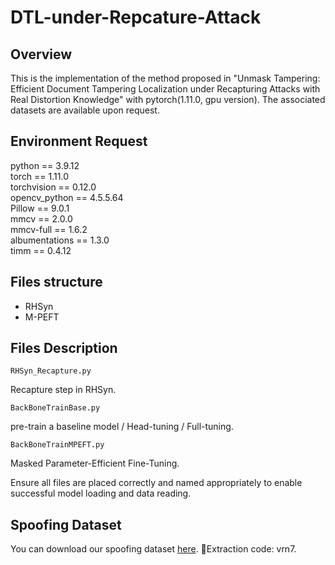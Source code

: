 # DTL-under-Repcature-Attack

## Overview

This is the implementation of the method proposed in "Unmask Tampering: Efficient Document Tampering Localization under Recapturing Attacks with Real Distortion Knowledge" with pytorch(1.11.0, gpu version). The associated datasets are available upon request.

## Environment Request

python == 3.9.12  
torch == 1.11.0  
torchvision == 0.12.0  
opencv_python == 4.5.5.64  
Pillow == 9.0.1  
mmcv == 2.0.0  
mmcv-full == 1.6.2  
albumentations == 1.3.0  
timm == 0.4.12

## Files structure

* RHSyn
* M-PEFT

## Files Description

```RHSyn_Recapture.py```

Recapture step in RHSyn.

```BackBoneTrainBase.py```

pre-train a baseline model / Head-tuning / Full-tuning.

```BackBoneTrainMPEFT.py```

Masked Parameter-Efficient Fine-Tuning.

Ensure all files are placed correctly and named appropriately to enable successful model loading and data reading.

## Spoofing Dataset
You can download our spoofing dataset [here]( https://pan.baidu.com/s/10_U5ONvrvUpHmzDfSyvGPg). 🔑Extraction code: vrn7. 
